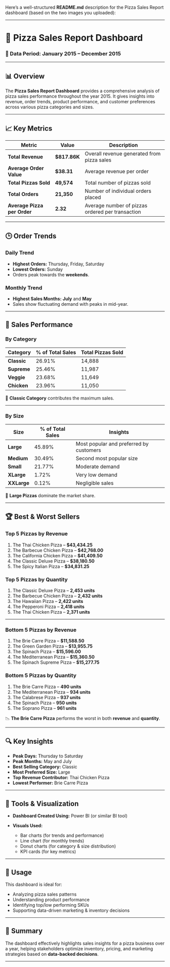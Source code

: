 Here’s a well-structured **README.md** description for the Pizza Sales Report dashboard (based on the two images you uploaded):

---

# 🍕 Pizza Sales Report Dashboard

### 📅 Data Period: **January 2015 – December 2015**

---

## 📊 Overview

The **Pizza Sales Report Dashboard** provides a comprehensive analysis of pizza sales performance throughout the year 2015. It gives insights into revenue, order trends, product performance, and customer preferences across various pizza categories and sizes.

---

## 📈 Key Metrics

| Metric                      | Value        | Description                                      |
| --------------------------- | ------------ | ------------------------------------------------ |
| **Total Revenue**           | **$817.86K** | Overall revenue generated from pizza sales       |
| **Average Order Value**     | **$38.31**   | Average revenue per order                        |
| **Total Pizzas Sold**       | **49,574**   | Total number of pizzas sold                      |
| **Total Orders**            | **21,350**   | Number of individual orders placed               |
| **Average Pizza per Order** | **2.32**     | Average number of pizzas ordered per transaction |

---

## 🕒 Order Trends

### **Daily Trend**

* **Highest Orders:** Thursday, Friday, Saturday
* **Lowest Orders:** Sunday
* Orders peak towards the **weekends**.

### **Monthly Trend**

* **Highest Sales Months:** **July** and **May**
* Sales show fluctuating demand with peaks in mid-year.

---

## 🍕 Sales Performance

### **By Category**

| Category    | % of Total Sales | Total Pizzas Sold |
| ----------- | ---------------- | ----------------- |
| **Classic** | 26.91%           | 14,888            |
| **Supreme** | 25.46%           | 11,987            |
| **Veggie**  | 23.68%           | 11,649            |
| **Chicken** | 23.96%           | 11,050            |

📌 **Classic Category** contributes the maximum sales.

---

### **By Size**

| Size        | % of Total Sales | Insights                                |
| ----------- | ---------------- | --------------------------------------- |
| **Large**   | 45.89%           | Most popular and preferred by customers |
| **Medium**  | 30.49%           | Second most popular size                |
| **Small**   | 21.77%           | Moderate demand                         |
| **XLarge**  | 1.72%            | Very low demand                         |
| **XXLarge** | 0.12%            | Negligible sales                        |

📌 **Large Pizzas** dominate the market share.

---

## 🏆 Best & Worst Sellers

### **Top 5 Pizzas by Revenue**

1. The Thai Chicken Pizza – **$43,434.25**
2. The Barbecue Chicken Pizza – **$42,768.00**
3. The California Chicken Pizza – **$41,409.50**
4. The Classic Deluxe Pizza – **$38,180.50**
5. The Spicy Italian Pizza – **$34,831.25**

### **Top 5 Pizzas by Quantity**

1. The Classic Deluxe Pizza – **2,453 units**
2. The Barbecue Chicken Pizza – **2,432 units**
3. The Hawaiian Pizza – **2,422 units**
4. The Pepperoni Pizza – **2,418 units**
5. The Thai Chicken Pizza – **2,371 units**

---

### **Bottom 5 Pizzas by Revenue**

1. The Brie Carre Pizza – **$11,588.50**
2. The Green Garden Pizza – **$13,955.75**
3. The Spinach Pizza – **$15,596.00**
4. The Mediterranean Pizza – **$15,360.50**
5. The Spinach Supreme Pizza – **$15,277.75**

### **Bottom 5 Pizzas by Quantity**

1. The Brie Carre Pizza – **490 units**
2. The Mediterranean Pizza – **934 units**
3. The Calabrese Pizza – **937 units**
4. The Spinach Pizza – **950 units**
5. The Soprano Pizza – **961 units**

📉 **The Brie Carre Pizza** performs the worst in both **revenue** and **quantity**.

---

## 🔍 Key Insights

* **Peak Days:** Thursday to Saturday
* **Peak Months:** May and July
* **Best Selling Category:** Classic
* **Most Preferred Size:** Large
* **Top Revenue Contributor:** Thai Chicken Pizza
* **Lowest Performer:** Brie Carre Pizza

---

## 🧩 Tools & Visualization

* **Dashboard Created Using:** Power BI (or similar BI tool)
* **Visuals Used:**

  * Bar charts (for trends and performance)
  * Line chart (for monthly trends)
  * Donut charts (for category & size distribution)
  * KPI cards (for key metrics)

---

## 📁 Usage

This dashboard is ideal for:

* Analyzing pizza sales patterns
* Understanding product performance
* Identifying top/low performing SKUs
* Supporting data-driven marketing & inventory decisions

---

## 🧠 Summary

The dashboard effectively highlights sales insights for a pizza business over a year, helping stakeholders optimize inventory, pricing, and marketing strategies based on **data-backed decisions**.

---
